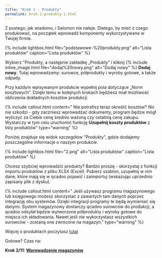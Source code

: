 ```yaml
---
title: "Krok 1 - Produkty"
permalink: krok-1-produkty-1.html
---
```


Z pustego, jak wiadomo, i Salomon nie naleje. Dlatego, by mieć z czego produkować, na początek wprowadź komponenty wykorzystywane w Twojej firmie.
 
{% include lightbox.html file="podstawowe-%20produkty.png" alt="Lista produktów" caption="Lista produktów" %}

Wybierz "Produkty, a następnie zakładkę „Produkty” i kliknij {% include inline_image.html file="dodaj%20nowy.png" alt="Dodaj nowy" %} **Dodaj nowy**. Tutaj wprowadzamy: surowce, półprodukty i wyroby gotowe, a także odpady.
  
Przy każdym wpisywanym produkcie wypełnij pola dotyczące „Norm kosztowych”. Dzięki temu w kolejnych krokach będziesz miał możliwość obliczenia dokładnych kosztów produkcji. 

{% include callout.html content="
Nie potrafisz teraz określić kosztów? Nic nie szkodzi - gdy zaczniesz wprowadzać dokumenty, program będzie mógł wyliczyć za Ciebie cenę średnio ważoną czy ostatnią cenę zakupu. Wystarczy w tym celu uruchomić funkcję **Uzupełnij koszty produktów**  z listy produktów" type="warning" %} 

Poniżej znajduje się widok szczegółów "Produkty", gdzie dodajemy poszczególne informacje o naszym produkcie. 

{% include lightbox.html file="2.png" alt="Lista produktów" caption="Lista produktów" %}

Chcesz szybciej wprowadzić produkty? Bardzo proszę - skorzystaj z funkcji importu produktów z pliku XLSX (Excel). Pobierz szablon, uzupełnij w nim dane, które mają się w qcadoo pojawić i zaimportuj (wskazując uprzednio zapisany plik z dysku).

{% include callout.html content="
Jeśli używasz programu magazynowego lub księgowego możesz skorzystać z zawartych tam danych poprzez integrację obu systemów. Dzięki integracji programy te będą wymieniać się danymi. System magazynowy dostarczy qcadoo surowców do produkcji, a qcadoo odsyłał będzie wytworzone półprodukty i wyroby gotowe do miejsca ich składowania. Nawet jeśli nie wykorzystasz wszystkich surowców - zostaną one zwrócone na magazyn." type="warning" %} 

Więcej o produktach poczytasz [tutaj](/produkty)

Gotowe? Czas na:

**Krok 2/11: [Wprowadzenie magazynów](/krok-2-magazyny)**
